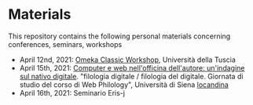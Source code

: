 # Materials

This repository contains the following personal materials concerning conferences, seminars, workshops

- April 12nd, 2021: [Omeka Classic Workshop](https://emmcarbe.github.io/materials/20210412_omeka_basic/index.html), Università della Tuscia
- April 15th, 2021: [Computer e web nell'officina dell'autore: un'indagine sul nativo digitale](https://emmcarbe.github.io/materials/20210415_webphilology_unisi/index.html). "filologia digitale / filologia del digitale. Giornata di studio del corso di Web Philology", Università di Siena [locandina](https://github.com/emmcarbe/materials/blob/main/20210415_webphilology_unisi/Locandina%20giornata%20di%20studio%2015%20aprile%202021.pdf)
- April 16th, 2021: Seminario Eris-j
